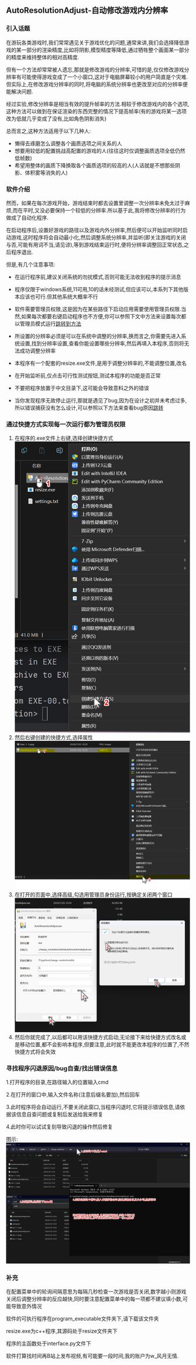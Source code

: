 ## AutoResolutionAdjust-自动修改游戏内分辨率

### 引入话题

在游玩各类游戏时,我们常常遇见关于游戏优化的问题,通常来讲,我们会选择降低游戏的某一部分的渲染精度,比如将阴影,模型精度等降低,通过牺牲整个画面某一部分的精度来维持整体的相对高精度.

但有一个方法却常常被人遗忘,那就是修改游戏的分辨率,可惜的是,仅仅修改游戏分辨率有可能使得游戏变成了一个小窗口,这对于电脑屏幕较小的用户简直是个灾难.但实际上,在修改游戏分辨率的同时,将电脑的系统分辨率也更改至对应的分辨率便能解决问题.

经过实验,修改分辨率是相当有效的提升帧率的方法.相较于修改游戏内的各个选项,这种方法可以做到在保证渲染的东西完整的情况下提高帧率(有的游戏将某一选项改为低就几乎变成了没有,比如角色阴影消失)

总而言之,这种方法适用于以下几种人:

- 懒得去琢磨怎么调整各个画质选项之间关系的人
- 想要用较低的配置挑战高配置的游戏的人(往往这时仅调整画质选项全低仍然低帧数)
- 希望用整体的画质下降换取各个画质选项的较高的人(人话就是不想那些阴影、体积雾等消失的人)

### 软件介绍

然而，如果在每次游戏开始，游戏结束时都去设置里调整一次分辨率未免太过于麻烦,而在平时,又没必要保持一个较低的分辨率.所以基于此,我将修改分辨率的行为做成了自动化程序.

在启动程序后,设置好游戏的路径以及游戏内外分辨率,然后便可以开始监听同时启动游戏,这时程序将会自动最小化,然后调整系统分辨率,并监听(即关注游戏的关闭与否,可能有用词不当,请见谅),等到游戏结束运行时,便将分辨率调整回正常状态,之后程序退出.

但是,有几个注意事项:

- 在运行程序前,建议关闭系统的勿扰模式,否则可能无法收到程序的提示消息

- 程序仅限于windows系统,11可用,10的话未经测试,但应该可以,本系列下其他版本应该也可行.但其他系统大概率不行

- 软件需要管理员权限,这是因为在某些路径下启动应用需要使用管理员权限.当然,如果每次都要右键启动程序也不方便,你可以参照下文中方法来设置每次都以管理员模式运行[跳转到方法](#func-1)
- 所设置的分辨率必须是可以在系统中调整的分辨率,换而言之,你需要先进入系统设置,找到分辨率设置,查看你能设置哪些分辨率,然后再填入本程序,否则将无法成功调整分辨率
- 本程序有一个配套的resize.exe文件,是用于调整分辨率的,不能调整位置,改名
- 在开始监听前,仅点击可行性测试按钮,测试本程序的功能是否正常
- 不要把程序放置于中文目录下,这可能会导致意料之外的错误
- 当你发现程序无故停止运行,那就是遇见了bug,因为在设计之初并未考虑过多,所以错误捕获没有怎么设计,可以参照以下方法来查看bug原因[跳转](#func-2)

### <a name="func-1"></a>通过快捷方式实现每一次运行都为管理员权限

1. 在程序的.exe文件上右键,选择创建快捷方式![图片1-1](https://raw.githubusercontent.com/WFengYueWuQing/AutoResolutionAdjust/main/func-1-1.png)
2. 然后右键创建的快捷方式,选择属性![图片1-2](https://raw.githubusercontent.com/WFengYueWuQing/AutoResolutionAdjust/main/func-1-2.png)
3. 在打开的页面中,选择高级,勾选用管理员身份运行,按确定关闭两个窗口![图片1-3](https://raw.githubusercontent.com/WFengYueWuQing/AutoResolutionAdjust/main/func-1-3.png)
4. 然后你就完成了,以后都可以用该快捷方式启动,无论接下来给快捷方式改名或是移动位置,都不会影响本程序,但要注意,此时就不能更改本程序的位置了,不然快捷方式将会失效

### <a name="func-2"></a>寻找程序闪退原因/bug自查/找出错误信息

1.打开程序的目录,在路径输入的位置输入cmd

2.在打开的窗口中,输入文件名称(注意后缀名要加),然后回车

3.此时程序将会自动运行,不要关闭此窗口,当程序闪退时,它将提示错误信息,请依据该信息自查问题或复制后发送给我来修复

4.此时你可以试试复刻导致闪退的操作然后修复

图示:![图示2-1](https://raw.githubusercontent.com/WFengYueWuQing/AutoResolutionAdjust/main/func-2-1.png)

### 补充

在配置菜单中的轮询间隔意思为每隔几秒检查一次游戏是否关闭,数字越小则游戏关闭后调整分辨率的反应越快,同时要注意配置菜单中的每一项都不建议填小数,可能导致意外情况

软件的可执行程序在program_executable文件夹下,请下载该文件夹

resize.exe为c++程序,其源码处于resize文件夹下

程序的主函数处于interface.py文件下

软件打算找时间再B站上发布视频,有可能要一段时间,我的账户为w_风月无情.
